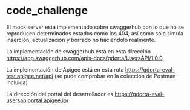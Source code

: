 # code_challenge

El mock server está implementado sobre swaggerhub con lo que no se reproducen determinados estados como los 404, así como solo simula inserción, actualización y borrado no haciéndolo realmente.

La implementación de swaggerhub está en esta dirección https://app.swaggerhub.com/apis-docs/gdorta/UsersAPI/1.0.0

La implementación de Apigee está en esta ruta https://gdorta-eval-test.apigee.net/api (se pude comprobar en la colección de Postman incluida)

La dirección del portal del desarrollador es https://gdorta-eval-usersapiportal.apigee.io/ 

